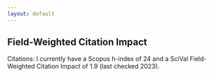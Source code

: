 ```yaml
---
layout: default
---
```


## Field-Weighted Citation Impact

Citations: I currently have a Scopus h-index of 24 and a SciVal Field-Weighted Citation Impact of 1.9 (last checked 2023).

